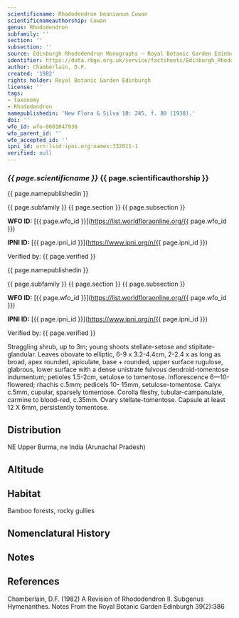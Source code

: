 ```yaml
---
scientificname: Rhododendron beanianum Cowan
scientificnameauthorship: Cowan
genus: Rhododendron
subfamily: ''
section: ''
subsection: ''
source: Edinburgh Rhododendron Monographs – Royal Botanic Garden Edinburgh
identifier: https://data.rbge.org.uk/service/factsheets/Edinburgh_Rhododendron_Monographs.xhtml
author: Chamberlain, D.F.
created: '1982'
rights holder: Royal Botanic Garden Edinburgh
license: ''
tags:
- taxonomy
- Rhododendron
namepublishedin: 'New Flora & Silva 10: 245, f. 80 (1938).'
doi: ''
wfo_id: wfo-0001047938
wfo_parent_id: ''
wfo_accepted_id: ''
ipni_id: urn:lsid:ipni.org:names:332011-1
verified: null
---
```

### _{{ page.scientificname }}_ {{ page.scientificauthorship }}
 {{ page.namepublishedin }}

{{ page.subfamily }} {{ page.section }} {{ page.subsection }}

**WFO ID:** [{{ page.wfo_id }}](https://list.worldfloraonline.org/{{ page.wfo_id }})

**IPNI ID:** [{{ page.ipni_id }}](https://www.ipni.org/n/{{ page.ipni_id }})

Verified by: {{ page.verified }}

 {{ page.namepublishedin }}

{{ page.subfamily }} {{ page.section }} {{ page.subsection }}

**WFO ID:** [{{ page.wfo_id }}](https://list.worldfloraonline.org/{{ page.wfo_id }})

**IPNI ID:** [{{ page.ipni_id }}](https://www.ipni.org/n/{{ page.ipni_id }})

Verified by: {{ page.verified }}



Straggling shrub, up to 3m; young shoots stellate-setose and stipitate-glandular. Leaves obovate to elliptic, 6-9 x 3.2-4.4cm, 2-2.4 x as long as broad, apex rounded, apiculate, base + rounded, upper surface rugulose, glabrous, lower surface with a dense unistrate fulvous dendroid-tomentose indumentum; petioles 1.5-2cm, setulose to tomentose. Inflorescence 6—10-flowered; rhachis c.5mm; pedicels 10- 15mm, setulose-tomentose. Calyx c.5mm, cupular, sparsely tomentose. Corolla fleshy, tubular-campanulate, carmine to blood-red, c.35mm. Ovary stellate-tomentose. Capsule at least 12 X 6mm, persistently tomentose.

## Distribution
NE Upper Burma, ne India (Arunachal Pradesh)

## Altitude


## Habitat
Bamboo forests, rocky gullies

## Nomenclatural History

                       
## Notes


## References

Chamberlain, D.F. (1982) A Revision of Rhododendron II. Subgenus Hymenanthes. Notes From the Royal Botanic Garden Edinburgh 39(2):386
